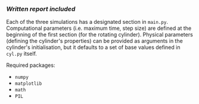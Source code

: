 ### *Written report included*

Each of the three simulations has a designated section in `main.py`. Computational parameters (i.e. maximum time, step size) are defined at the beginning of the first section (for the rotating cylinder). Physical parameters (defining the cylinder's properties) can be provided as arguments in the cylinder's initialisation, but it defaults to a set of base values defined in `cyl.py` itself.

Required packages:
- `numpy`
- `matplotlib`
- `math`
- `PIL`